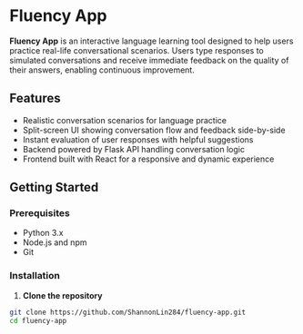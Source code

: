 # Fluency App

**Fluency App** is an interactive language learning tool designed to help users practice real-life conversational scenarios. Users type responses to simulated conversations and receive immediate feedback on the quality of their answers, enabling continuous improvement.

## Features

- Realistic conversation scenarios for language practice
- Split-screen UI showing conversation flow and feedback side-by-side
- Instant evaluation of user responses with helpful suggestions
- Backend powered by Flask API handling conversation logic
- Frontend built with React for a responsive and dynamic experience

## Getting Started

### Prerequisites

- Python 3.x
- Node.js and npm
- Git

### Installation

1. **Clone the repository**

```bash
git clone https://github.com/ShannonLin284/fluency-app.git
cd fluency-app
